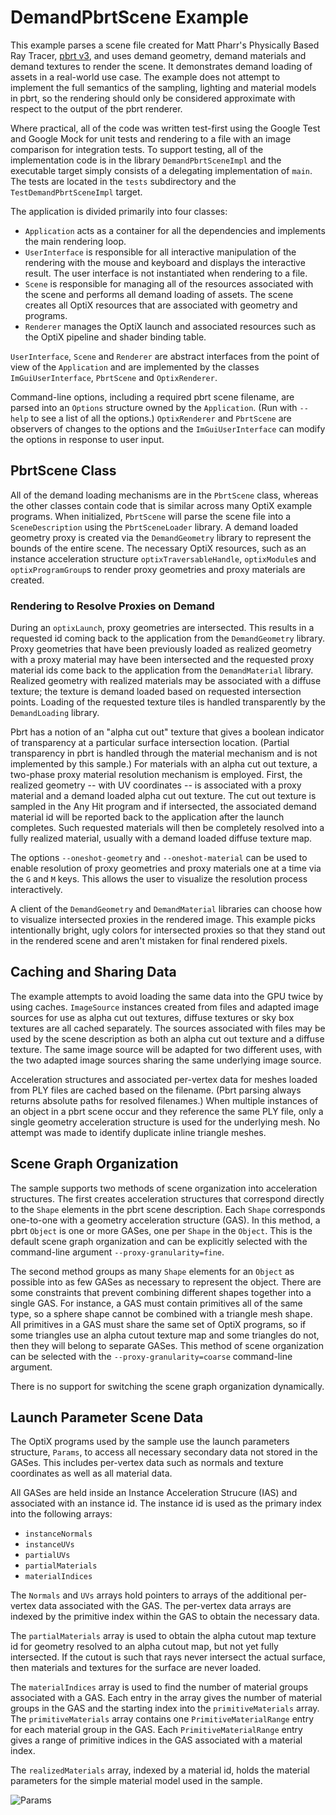 # DemandPbrtScene Example

This example parses a scene file created for Matt Pharr's Physically Based Ray Tracer,
[pbrt v3](https://github.com/mmp/pbrt-v3), and uses demand geometry, demand materials
and demand textures to render the scene.  It demonstrates demand loading of assets in
a real-world use case.  The example does not attempt to implement the full semantics
of the sampling, lighting and material models in pbrt, so the rendering should only
be considered approximate with respect to the output of the pbrt renderer.

Where practical, all of the code was written test-first using the Google Test and
Google Mock for unit tests and rendering to a file with an image comparison for integration
tests.  To support testing, all of the implementation code is in the library
`DemandPbrtSceneImpl` and the executable target simply consists of a delegating
implementation of `main`.  The tests are located in the `tests` subdirectory and
the `TestDemandPbrtSceneImpl` target.

The application is divided primarily into four classes:

- `Application` acts as a container for all the dependencies and implements the main
  rendering loop.
- `UserInterface` is responsible for all interactive manipulation of the rendering with
  the mouse and keyboard and displays the interactive result.  The user interface is not
  instantiated when rendering to a file.
- `Scene` is responsible for managing all of the resources associated with the scene and
  performs all demand loading of assets.  The scene creates all OptiX resources that are
  associated with geometry and programs.
- `Renderer` manages the OptiX launch and associated resources such as the OptiX pipeline
  and shader binding table.

`UserInterface`, `Scene` and `Renderer` are abstract interfaces from the point of view of
the `Application` and are implemented by the classes `ImGuiUserInterface`, `PbrtScene` and
`OptixRenderer`.

Command-line options, including a required pbrt scene filename, are parsed into an `Options`
structure owned by the `Application`.  (Run with `--help` to see a list of all the options.)
`OptixRenderer` and `PbrtScene` are observers of changes to the options and the
`ImGuiUserInterface` can modify the options in response to user input.

## PbrtScene Class

All of the demand loading mechanisms are in the `PbrtScene` class, whereas the other classes
contain code that is similar across many OptiX example programs.  When initialized, `PbrtScene`
will parse the scene file into a `SceneDescription` using the `PbrtSceneLoader` library.
A demand loaded geometry proxy is created via the `DemandGeometry` library to represent the
bounds of the entire scene.  The necessary OptiX resources, such as an instance acceleration
structure `optixTraversableHandle`, `optixModule`s and `optixProgramGroup`s to render proxy
geometries and proxy materials are created.

### Rendering to Resolve Proxies on Demand

During an `optixLaunch`, proxy geometries are intersected.  This results in a requested id
coming back to the application from the `DemandGeometry` library.  Proxy geometries that have
been previously loaded as realized geometry with a proxy material may have been intersected and
the requested proxy material ids come back to the application from the `DemandMaterial` library.
Realized geometry with realized materials may be associated with a diffuse texture; the
texture is demand loaded based on requested intersection points.  Loading of the requested
texture tiles is handled transparently by the `DemandLoading` library.

Pbrt has a notion of an "alpha cut out" texture that gives a boolean indicator of transparency
at a particular surface intersection location.  (Partial transparency in pbrt is handled
through the material mechanism and is not implemented by this sample.)  For materials with
an alpha cut out texture, a two-phase proxy material resolution mechanism is employed.  First,
the realized geometry -- with UV coordinates -- is associated with a proxy material and a
demand loaded alpha cut out texture.  The cut out texture is sampled in the Any Hit program
and if intersected, the associated demand material id will be reported back to the application
after the launch completes.  Such requested materials will then be completely resolved into
a fully realized material, usually with a demand loaded diffuse texture map.

The options `--oneshot-geometry` and `--oneshot-material` can be used to enable resolution
of proxy geometries and proxy materials one at a time via the `G` and `M` keys.  This allows
the user to visualize the resolution process interactively.

A client of the `DemandGeometry` and `DemandMaterial` libraries can choose how to visualize
intersected proxies in the rendered image.  This example picks intentionally bright, ugly
colors for intersected proxies so that they stand out in the rendered scene and aren't mistaken
for final rendered pixels.

## Caching and Sharing Data

The example attempts to avoid loading the same data into the GPU twice by using caches.
`ImageSource` instances created from files and adapted image sources for use as alpha cut out
textures, diffuse textures or sky box textures are all cached separately.  The sources
associated with files may be used by the scene description as both an alpha cut out texture
and a diffuse texture.  The same image source will be adapted for two different uses, with
the two adapted image sources sharing the same underlying image source.

Acceleration structures and associated per-vertex data for meshes loaded from PLY files are
cached based on the filename.  (Pbrt parsing always returns absolute paths for resolved
filenames.)  When multiple instances of an object in a pbrt scene occur and they reference
the same PLY file, only a single geometry acceleration structure is used for the underlying
mesh.  No attempt was made to identify duplicate inline triangle meshes.

## Scene Graph Organization

The sample supports two methods of scene organization into acceleration structures.  The first
creates acceleration structures that correspond directly to the `Shape` elements in the pbrt
scene description.  Each `Shape` corresponds one-to-one with a geometry acceleration structure
(GAS).  In this method, a pbrt `Object` is one or more GASes, one per `Shape` in the `Object`.
This is the default scene graph organization and can be explicitly selected with the command-line
argument `--proxy-granularity=fine`.

The second method groups as many `Shape` elements for an `Object` as possible into as few
GASes as necessary to represent the object.  There are some constraints that prevent combining
different shapes together into a single GAS.  For instance, a GAS must contain primitives all
of the same type, so a sphere shape cannot be combined with a triangle mesh shape.  All primitives
in a GAS must share the same set of OptiX programs, so if some triangles use an alpha cutout texture
map and some triangles do not, then they will belong to separate GASes.  This method of scene
organization can be selected with the `--proxy-granularity=coarse` command-line argument.

There is no support for switching the scene graph organization dynamically.

## Launch Parameter Scene Data

The OptiX programs used by the sample use the launch parameters structure, `Params`, to access
all necessary secondary data not stored in the GASes.  This includes per-vertex data such as
normals and texture coordinates as well as all material data.

All GASes are held inside an Instance Acceleration Strucure (IAS) and associated with an
instance id.  The instance id is used as the primary index into the following arrays:

- `instanceNormals`
- `instanceUVs`
- `partialUVs`
- `partialMaterials`
- `materialIndices`

The `Normals` and `UVs` arrays hold pointers to arrays of the additional per-vertex data
associated with the GAS.  The per-vertex data arrays are indexed by the primitive index within
the GAS to obtain the necessary data.

The `partialMaterials` array is used to obtain the alpha cutout map texture id for geometry
resolved to an alpha cutout map, but not yet fully intersected.  If the cutout is such that
rays never intersect the actual surface, then materials and textures for the surface are
never loaded.

The `materialIndices` array is used to find the number of material groups associated with
a GAS.  Each entry in the array gives the number of material groups in the GAS and the starting
index into the `primitiveMaterials` array.  The `primitiveMaterials` array contains one
`PrimitiveMaterialRange` entry for each material group in the GAS.  Each `PrimitiveMaterialRange`
entry gives a range of primitive indices in the GAS associated with a material index.

The `realizedMaterials` array, indexed by a material id, holds the material parameters
for the simple material model used in the sample.

![Params](Params.png)
